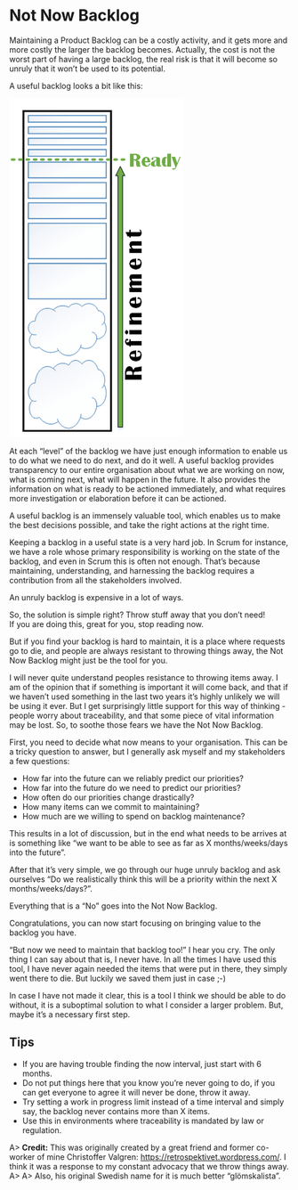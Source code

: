 # Not Now Backlog

Maintaining a Product Backlog can be a costly activity, and it gets more and more costly the larger the backlog becomes. Actually, the cost is not the worst part of having a large backlog, the real risk is that it will become so unruly that it won’t be used to its potential.

A useful backlog looks a bit like this:

![Backlog Refinement](images/not-now-backlog.png)

At each “level” of the backlog we have just enough information to enable us to do what we need to do next, and do it well. A useful backlog provides transparency to our entire organisation about what we are working on now, what is coming next, what will happen in the future. It also provides the information on what is ready to be actioned immediately, and what requires more investigation or elaboration before it can be actioned.

A useful backlog is an immensely valuable tool, which enables us to make the best decisions possible, and take the right actions at the right time.

Keeping a backlog in a useful state is a very hard job. In Scrum for instance, we have a role whose primary responsibility is working on the state of the backlog, and even in Scrum this is often not enough. That’s because maintaining, understanding, and harnessing the backlog requires a contribution from all the stakeholders involved.

An unruly backlog is expensive in a lot of ways.

So, the solution is simple right? Throw stuff away that you don’t need!  
If you are doing this, great for you, stop reading now.

But if you find your backlog is hard to maintain, it is a place where requests go to die, and people are always resistant to throwing things away, the Not Now Backlog might just be the tool for you.

I will never quite understand peoples resistance to throwing items away. I am of the opinion that if something is important it will come back, and that if we haven’t used something in the last two years it’s highly unlikely we will be using it ever. But I get surprisingly little support for this way of thinking - people worry about traceability, and that some piece of vital information may be lost. So, to soothe those fears we have the Not Now Backlog.

First, you need to decide what now means to your organisation. This can be a tricky question to answer, but I generally ask myself and my stakeholders a few questions:

- How far into the future can we reliably predict our priorities?
- How far into the future do we need to predict our priorities?
- How often do our priorities change drastically?
- How many items can we commit to maintaining?
- How much are we willing to spend on backlog maintenance?

This results in a lot of discussion, but in the end what needs to be arrives at is something like “we want to be able to see as far as X months/weeks/days into the future”.

After that it’s very simple, we go through our huge unruly backlog and ask ourselves “Do we realistically think this will be a priority within the next X months/weeks/days?”.

Everything that is a “No” goes into the Not Now Backlog.

Congratulations, you can now start focusing on bringing value to the backlog you have.

“But now we need to maintain that backlog too!” I hear you cry. The only thing I can say about that is, I never have. In all the times I have used this tool, I have never again needed the items that were put in there, they simply went there to die. But luckily we saved them just in case ;-)

In case I have not made it clear, this is a tool I think we should be able to do without, it is a suboptimal solution to what I consider a larger problem. But, maybe it’s a necessary first step.

## Tips
- If you are having trouble finding the now interval, just start with 6 months.
- Do not put things here that you know you’re never going to do, if you can get everyone to agree it will never be done, throw it away.
- Try setting a work in progress limit instead of a time interval and simply say, the backlog never contains more than X items.
- Use this in environments where traceability is mandated by law or regulation.

A> **Credit:** This was originally created by a great friend and former co-worker of mine Christoffer Valgren: <https://retrospektivet.wordpress.com/>. I think it was a response to my constant advocacy that we throw things away.
A>
A> Also, his original Swedish name for it is much better “glömskalista”.
